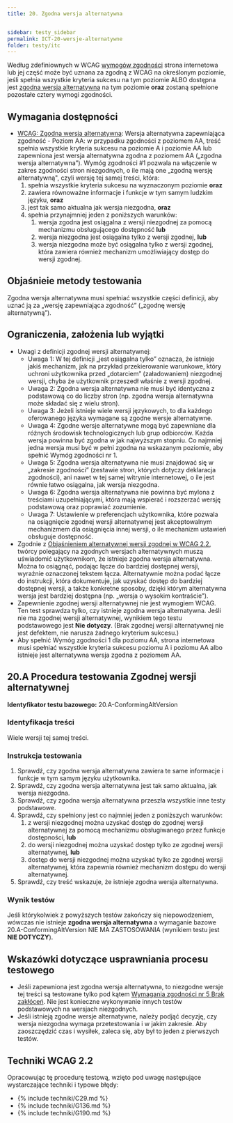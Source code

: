```yaml
---
title: 20. Zgodna wersja alternatywna


sidebar: testy_sidebar
permalink: ICT-20-wersje-alternatywne
folder: testy/itc
---
```


Według zdefiniownych w WCAG [wymogów zgodności](wcag21#5-zgodność") strona internetowa lub jej część może być uznana za zgodną z WCAG na określonym poziomie, jeśli spełnia wszystkie kryteria sukcesu na tym poziomie ALBO dostępna jest <a href="#" data-toggle="tooltip" data-original-title="{{site.data.glossary.wersja_alternatywna_zapewniajaca_zgodnosc | strip_html | replace: '*', ''}}">zgodna wersja alternatywna</a> na tym poziomie **oraz** zostaną spełnione pozostałe cztery wymogi zgodności.    

## Wymagania dostępności
-   [WCAG: Zgodna wersja alternatywna](https://wcag.irdpl.pl/understanding/zgodnosc#conforming-alt-versions): Wersja alternatywna zapewniająca zgodność - Poziom AA: w przypadku zgodności z poziomem AA, treść spełnia wszystkie kryteria sukcesu na poziomie A i poziomie AA lub zapewniona jest wersja alternatywna zgodna z poziomem AA („zgodna wersja alternatywna”). Wymóg zgodności \#1 pozwala na włączenie w zakres zgodności stron niezgodnych, o ile mają one „zgodną wersję alternatywną", czyli wersję tej samej treści, która:
    1.  spełnia wszystkie kryteria sukcesu na wyznaczonym poziomie **oraz**
	2.  zawiera równoważne informacje i funkcje w tym samym ludzkim języku, **oraz**
    3.  jest tak samo aktualna jak wersja niezgodna, **oraz**
    4.  spełnia przynajmniej jeden z poniższych warunków:
        1.  wersja zgodna jest osiągalna z wersji niezgodnej za pomocą mechanizmu obsługującego dostępność **lub**
        2.  wersja niezgodna jest osiągalna tylko z wersji zgodnej, **lub**
        3.  wersja niezgodna może być osiągalna tylko z wersji zgodnej, która zawiera również mechanizm umożliwiający dostęp do wersji zgodnej.

## Objaśnieie metody testowania
Zgodna wersja alternatywna musi spełniać wszystkie części definicji, aby uznać ją za „wersję zapewniająca zgodność” („zgodnę wersję alternatywną”).

## Ograniczenia, założenia lub wyjątki

-  Uwagi z definicji zgodnej wersji alternatywnej:
    -   Uwaga 1: W tej definicji „jest osiągalna tylko” oznacza, że istnieje jakiś mechanizm, jak na przykład przekierowanie warunkowe, który uchroni użytkownika przed „dotarciem” (załadowaniem) niezgodnej wersji, chyba że użytkownik przeszedł właśnie z wersji zgodnej.
    -   Uwaga 2: Zgodna wersja alternatywna nie musi być identyczna z podstawową co do liczby stron (np. zgodna wersja alternatywna może składać się z wielu stron).
    -   Uwaga 3: Jeżeli istnieje wiele wersji językowych, to dla każdego oferowanego języka wymagane są zgodne wersje alternatywne.
    -   Uwaga 4: Zgodne wersje alternatywne mogą być zapewniane dla różnych  środowisk technologicznych lub grup odbiorców. Każda wersja powinna być zgodna w jak najwyższym stopniu. Co najmniej jedna wersja musi być w pełni zgodna na wskazanym poziomie, aby spełnić Wymóg zgodności nr 1.
    -   Uwaga 5: Zgodna wersja alternatywna nie musi znajdować się w „zakresie zgodności” (zestawie stron, których dotyczy deklaracja zgodności), ani nawet w tej samej witrynie internetowej, o ile jest równie łatwo osiągalna, jak wersja niezgodna.
    -   Uwaga 6: Zgodna wersja alternatywna nie powinna być mylona z treściami uzupełniającymi, która mają wspierać i rozszerzać wersję podstawową oraz poprawiać zozumienie.
    -   Uwaga 7: Ustawienie w preferencjach użytkownika, które pozwala na osiągnięcie zgodnej wersji alternatywnej jest akceptowalnym mechanizmem dla osiągnięcia innej wersji, o ile mechanizm ustawień obsługuje dostępność.
-   Zgodnie z [Objaśnieniem alternatywnej wersji zgodnej w WCAG 2.2](https://wcag.irdpl.pl/understanding/zgodnosc), twórcy polegający na zgodnych wersjach alternatywnych muszą uświadomić użytkownikom, że istnieje zgodna wersja alternatywna. Można to osiągnąć, podając łącze do bardziej dostępnej wersji, wyraźnie oznaczonej tekstem łącza. Alternatywnie można podać łącze do instrukcji, która dokumentuje, jak uzyskać dostęp do bardziej dostępnej wersji, a także konkretne sposoby, dzięki którym alternatywna wersja jest bardziej dostępna (np. „wersja o wysokim kontraście”).	
-   Zapewnienie zgodnej wersji alternatywnej nie jest wymogiem WCAG. Ten test sprawdza tylko, czy istnieje zgodna wersja alternatywna. Jeśli nie ma zgodnej wersji alternatywnej, wynikiem tego testu podstawowego jest **Nie dotyczy**. (Brak zgodnej wersji alternatywnej nie jest defektem, nie narusza żadnego kryterium sukcesu.)
-   Aby spełnić Wymóg zgodności 1 dla poziomu AA, strona internetowa musi spełniać wszystkie kryteria sukcesu poziomu A i poziomu AA albo istnieje jest alternatywna wersja zgodna z poziomem AA.

## 20.A Procedura testowania Zgodnej wersji alternatywnej
**Identyfikator testu bazowego:** 20.A-ConformingAltVersion

### Identyfikacja treści
Wiele wersji tej samej treści.

### Instrukcja testowania
1.  Sprawdź, czy zgodna wersja alternatywna zawiera te same informacje i funkcje w tym samym języku użytkownika. 
2.  Sprawdź, czy zgodna wersja alternatywna jest tak samo aktualna, jak wersja niezgodna.
3.  Sprawdź, czy zgodna wersja alternatywna przeszła wszystkie inne testy podstawowe.
4.  Sprawdź, czy spełniony jest co najmniej jeden z poniższych warunków:
    1.  z wersji niezgodnej można uzyskać dostęp do zgodnej wersji alternatywnej za pomocą mechanizmu obsługiwanego przez funkcje dostępności, **lub**
    2.  do wersji niezgodnej można uzyskać dostęp tylko ze zgodnej wersji alternatywnej, **lub**
    3.  dostęp do wersji niezgodnej można uzyskać tylko ze zgodnej wersji alternatywnej, która zapewnia również mechanizm dostępu do wersji alternatywnej.
5.	Sprawdź, czy treść wskazuje, że istnieje zgodna wersja alternatywna. 
	
### Wynik testów
Jeśli którykolwiek z powyższych testów zakończy się niepowodzeniem, wówczas nie istnieje **zgodna wersja alternatywna** a wymaganie bazowe 20.A-ConformingAltVersion NIE MA ZASTOSOWANIA (wynikiem testu jest **NIE DOTYCZY**).

##  Wskazówki dotyczące usprawniania procesu testowego

-   Jeśli zapewniona jest zgodna wersja alternatywna, to niezgodne wersje tej treści są testowane tylko pod kątem [Wymagania zgodności nr 5 Brak zakłóceń](25_BrakZaklocen.md). Nie jest konieczne wykonywanie innych testów podstawowych na wersjach niezgodnych.
-   Jeśli istnieją zgodne wersje alternatywne, należy podjąć decyzję, czy wersja niezgodna wymaga przetestowania i w jakim zakresie. Aby zaoszczędzić czas i wysiłek, zaleca się, aby był to jeden z pierwszych testów.

## Techniki WCAG 2.2
Opracowując tę procedurę testową, wzięto pod uwagę następujące wystarczające techniki i typowe błędy:

- {% include techniki/C29.md %}
- {% include techniki/G136.md %}
- {% include techniki/G190.md %}